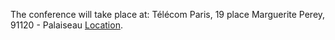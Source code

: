 The conference will take place at: Télécom Paris, 19 place Marguerite Perey, 91120 - Palaiseau [Location](https://maps.app.goo.gl/yWwKNdCiUB9J3bYx8).
